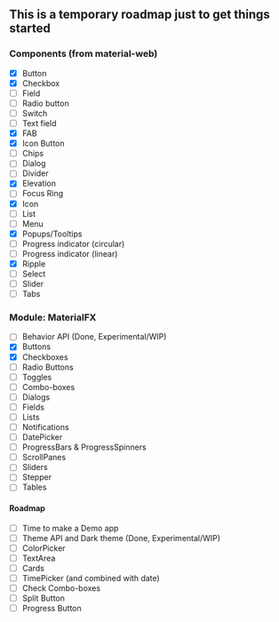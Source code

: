 ## This is a temporary roadmap just to get things started

### Components (from material-web)

- [x] Button
- [x] Checkbox
- [ ] Field
- [ ] Radio button
- [ ] Switch
- [ ] Text field
- [x] FAB
- [x] Icon Button
- [ ] Chips
- [ ] Dialog
- [ ] Divider
- [x] Elevation
- [ ] Focus Ring
- [x] Icon
- [ ] List
- [ ] Menu
- [x] Popups/Tooltips
- [ ] Progress indicator (circular)
- [ ] Progress indicator (linear)
- [x] Ripple
- [ ] Select
- [ ] Slider
- [ ] Tabs

### Module: MaterialFX

- [ ] Behavior API (Done, Experimental/WIP)
- [x] Buttons
- [x] Checkboxes
- [ ] Radio Buttons
- [ ] Toggles
- [ ] Combo-boxes
- [ ] Dialogs
- [ ] Fields
- [ ] Lists
- [ ] Notifications
- [ ] DatePicker
- [ ] ProgressBars & ProgressSpinners
- [ ] ScrollPanes
- [ ] Sliders
- [ ] Stepper
- [ ] Tables

#### Roadmap

- [ ] Time to make a Demo app
- [ ] Theme API and Dark theme (Done, Experimental/WIP)
- [ ] ColorPicker
- [ ] TextArea
- [ ] Cards
- [ ] TimePicker (and combined with date)
- [ ] Check Combo-boxes
- [ ] Split Button
- [ ] Progress Button